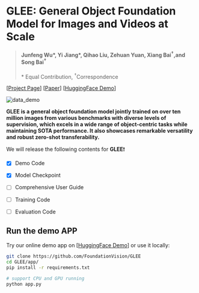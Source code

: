 # GLEE: General Object Foundation Model for Images and Videos at Scale
> #### Junfeng Wu\*, Yi Jiang\*,  Qihao Liu, Zehuan Yuan, Xiang Bai<sup>&dagger;</sup>,and Song Bai<sup>&dagger;</sup>
>
> \* Equal Contribution, <sup>&dagger;</sup>Correspondence

\[[Project Page](https://glee-vision.github.io/)\]   \[[Paper](https://arxiv.org/pdf/.pdf)\]    \[[HuggingFace Demo](https://huggingface.co/spaces/Junfeng5/GLEE_demo)\] 

![data_demo](assets/images/data_demo.png)

**GLEE is a general object foundation model jointly trained on over ten million images from various benchmarks with diverse levels of supervision, which excels in a wide range of object-centric tasks while maintaining SOTA performance. It also showcases remarkable versatility and robust zero-shot transferability.**



We will release the following contents for **GLEE**:exclamation:

- [x] Demo Code
- [x] Model Checkpoint
- [ ] Comprehensive User Guide
- [ ] Training Code
- [ ] Evaluation Code



## Run the demo APP

Try our online demo app on \[[HuggingFace Demo](https://huggingface.co/spaces/Junfeng5/GLEE_demo)\] or use it locally:

```bash
git clone https://github.com/FoundationVision/GLEE
cd GLEE/app/
pip install -r requirements.txt

# support CPU and GPU running
python app.py
```







